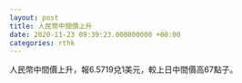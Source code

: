 ```yaml
---
layout: post
title: 人民幣中間價上升
date: 2020-11-23 09:39:23.000000000 +08:00
categories: rthk
---
```


人民幣中間價上升，報6.5719兌1美元，較上日中間價高67點子。
